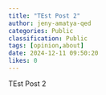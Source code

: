 ```yaml
---
title: "TEst Post 2"
author: jeny-amatya-qed
categories: Public
classification: Public
tags: [opinion,about]
date: 2024-12-11 09:50:20 
likes: 0
---
```


TEst Post 2
